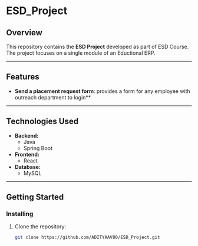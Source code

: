 # **ESD_Project**

## **Overview**
This repository contains the **ESD Project** developed as part of ESD Course. The project focuses on a single module of an Eductional ERP.

---

## **Features**
- **Send a placement request form**: provides a form for any employee with outreach department to login** 

---

## **Technologies Used**
- **Backend:**
  - Java
  - Spring Boot
- **Frontend:** 
  - React
- **Database:**
  - MySQL

---

## **Getting Started**

### **Installing**
1. Clone the repository:
   ```bash
   git clone https://github.com/ADITYAAV80/ESD_Project.git

